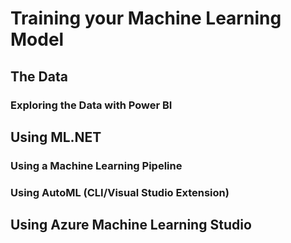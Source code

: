 # Training your Machine Learning Model

## The Data
### Exploring the Data with Power BI

## Using ML.NET
### Using a Machine Learning Pipeline
### Using AutoML (CLI/Visual Studio Extension)

## Using Azure Machine Learning Studio
